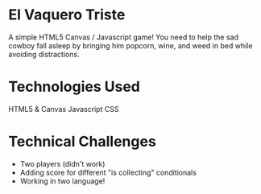 # El Vaquero Triste
A simple HTML5 Canvas / Javascript game! You need to help the sad cowboy fall asleep by bringing him popcorn, wine, and weed in bed while avoiding distractions.

# Technologies Used
HTML5 & Canvas
Javascript
CSS

# Technical Challenges
- Two players (didn't work)
- Adding score for different "is collecting" conditionals
- Working in two language!
